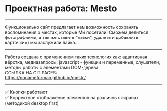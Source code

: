 # Проектная работа: Mesto  
____
Функционально сайт предлагает нам возможность сохранять воспоминания о местах, которые Мы посетили! Сможем делиться фотографиями, а так же ставить "лайки", удалять и добавлять карточки=) мы заслужили лайка...  
____
Работа создана с применением таких технологих как: адаптивная вёрстка, медиазапросы, javascript - функции и переменные, слушатели, методы работы с элементами DOM-дерева.  
CСЫЛКА НА GIT PAGES:  
https://nonameforman.github.io/mesto/  
____
:white_check_mark: Кнопки работают  
:white_check_mark: Корректное отображение элементов на различных экранах (методикой desktop first)  
